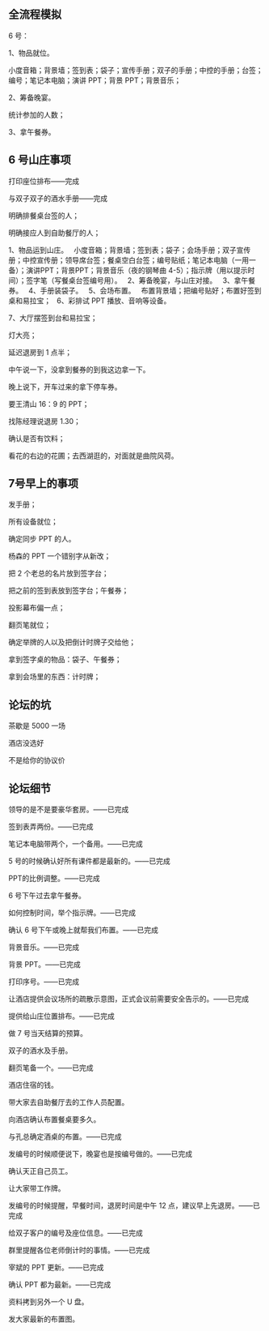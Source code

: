 ## 全流程模拟

6 号：

1、物品就位。

小度音箱；背景墙；签到表；袋子；宣传手册；双子的手册；中控的手册；台签；编号；笔记本电脑；演讲 PPT；背景 PPT；背景音乐；

2、筹备晚宴。

统计参加的人数；

3、拿午餐券。

## 6 号山庄事项

打印座位排布——完成

与双子双子的酒水手册——完成

明确排餐桌台签的人；

明确接应人到自助餐厅的人；

1、物品运到山庄。
 
小度音箱；背景墙；签到表；袋子；会场手册；双子宣传册；中控宣传册；领导席台签；餐桌空白台签；编号贴纸；笔记本电脑（一用一备）；演讲PPT；背景PPT；背景音乐（夜的钢琴曲 4-5）；指示牌（用以提示时间）；签字笔（写餐桌台签编号用）。
 
2、筹备晚宴，与山庄对接。
 
3、拿午餐券。
 
4、手册装袋子。
 
5、会场布置。
 
布置背景墙；把编号贴好；布置好签到桌和易拉宝；
 
6、彩排试 PPT 播放、音响等设备。

7、大厅摆签到台和易拉宝；

灯大亮；

延迟退房到 1 点半；

中午说一下，没拿到餐券的到我这边拿一下。

晚上说下，开车过来的拿下停车券。

要王清山 16：9 的 PPT；

找陈经理说退房 1.30；

确认是否有饮料；

看花的右边的花圃；去西湖逛的，对面就是曲院风荷。

## 7号早上的事项

发手册；

所有设备就位；

确定同步 PPT 的人。

杨森的 PPT 一个错别字从新改；

把 2 个老总的名片放到签字台；

把之前的签到表放到签字台；午餐券；

投影幕布偏一点；

翻页笔就位；

确定举牌的人以及把倒计时牌子交给他；

拿到签字桌的物品：袋子、午餐券；

拿到会场里的东西：计时牌；

## 论坛的坑

茶歇是 5000 一场

酒店没选好

不是给你的协议价

## 论坛细节

领导的是不是要豪华套房。——已完成

签到表弄两份。——已完成

笔记本电脑带两个，一个备用。——已完成

5 号的时候确认好所有课件都是最新的。——已完成

PPT的比例调整。——已完成

6 号下午过去拿午餐券。

如何控制时间，举个指示牌。——已完成

确认 6 号下午或晚上就帮我们布置。——已完成

背景音乐。——已完成

背景 PPT。——已完成

打印序号。——已完成

让酒店提供会议场所的疏散示意图，正式会议前需要安全告示的。——已完成

提供给山庄位置排布。——已完成

做 7 号当天结算的预算。

双子的酒水及手册。

翻页笔备一个。——已完成

酒店住宿的钱。

带大家去自助餐厅去的工作人员配置。

向酒店确认布置餐桌要多久。

与孔总确定酒桌的布置。——已完成

发编号的时候顺便说下，晚宴也是按编号做的。——已完成

确认天正自己员工。

让大家带工作牌。

发编号的时候提醒，早餐时间，退房时间是中午 12 点，建议早上先退房。——已完成

给双子客户的编号及座位信息。——已完成

群里提醒各位老师倒计时的事情。——已完成

宰斌的 PPT 更新。——已完成

确认 PPT 都为最新。——已完成

资料拷到另外一个 U 盘。

发大家最新的布置图。


